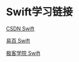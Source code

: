 # Swift学习链接

[CSDN Swift](http://swift.csdn.net/)

[易百 Swift](http://www.yiibai.com/swift/)

[极客学院 Swift](http://wiki.jikexueyuan.com/project/swift/chapter2/chapter2.html)
